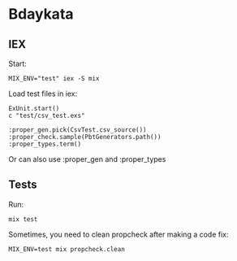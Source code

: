 # Bdaykata

## IEX
Start:
```
MIX_ENV="test" iex -S mix
```

Load test files in iex:
```
ExUnit.start()
c "test/csv_test.exs"

:proper_gen.pick(CsvTest.csv_source())
:proper_check.sample(PbtGenerators.path())
:proper_types.term()
```

Or can also use :proper_gen and :proper_types

## Tests
Run:
```
mix test
```

Sometimes, you need to clean propcheck after making a code fix:
```
MIX_ENV=test mix propcheck.clean
```

